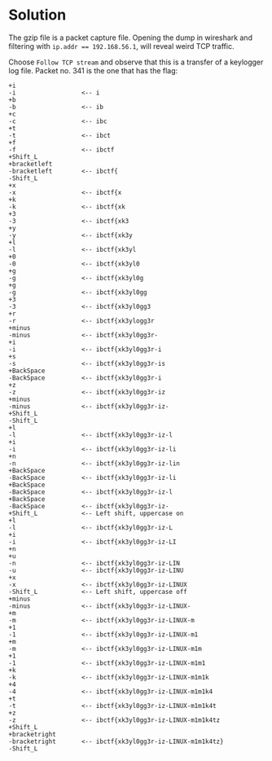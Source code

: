 # Solution

The gzip file is a packet capture file. Opening the dump in wireshark and filtering with `ip.addr == 192.168.56.1`, will reveal weird TCP traffic.

Choose `Follow TCP stream` and observe that this is a transfer of a keylogger log file. Packet no. 341 is the one that has the flag:

```
+i
-i					<-- i
+b
-b					<-- ib
+c
-c					<-- ibc
+t
-t					<-- ibct
+f
-f					<-- ibctf
+Shift_L
+bracketleft
-bracketleft		<-- ibctf{
-Shift_L
+x
-x					<-- ibctf{x
+k
-k					<-- ibctf{xk
+3
-3					<-- ibctf{xk3
+y
-y					<-- ibctf{xk3y
+l
-l					<-- ibctf{xk3yl
+0
-0					<-- ibctf{xk3yl0
+g
-g					<-- ibctf{xk3yl0g
+g
-g					<-- ibctf{xk3yl0gg
+3
-3					<-- ibctf{xk3yl0gg3
+r
-r					<-- ibctf{xk3ylogg3r
+minus
-minus				<-- ibctf{xk3yl0gg3r-
+i
-i					<-- ibctf{xk3yl0gg3r-i
+s
-s					<-- ibctf{xk3yl0gg3r-is
+BackSpace
-BackSpace			<-- ibctf{xk3yl0gg3r-i
+z
-z					<-- ibctf{xk3yl0gg3r-iz
+minus
-minus				<-- ibctf{xk3yl0gg3r-iz-
+Shift_L
-Shift_L
+l
-l					<-- ibctf{xk3yl0gg3r-iz-l
+i
-i					<-- ibctf{xk3yl0gg3r-iz-li
+n
-n					<-- ibctf{xk3yl0gg3r-iz-lin
+BackSpace
-BackSpace			<-- ibctf{xk3yl0gg3r-iz-li
+BackSpace
-BackSpace			<-- ibctf{xk3yl0gg3r-iz-l
+BackSpace
-BackSpace			<-- ibctf{xk3yl0gg3r-iz-
+Shift_L			<-- Left shift, uppercase on
+l
-l					<-- ibctf{xk3yl0gg3r-iz-L
+i
-i					<-- ibctf{xk3yl0gg3r-iz-LI
+n
+u
-n					<-- ibctf{xk3yl0gg3r-iz-LIN
-u					<-- ibctf{xk3yl0gg3r-iz-LINU
+x
-x					<-- ibctf{xk3yl0gg3r-iz-LINUX
-Shift_L			<-- Left shift, uppercase off
+minus
-minus				<-- ibctf{xk3yl0gg3r-iz-LINUX-
+m
-m					<-- ibctf{xk3yl0gg3r-iz-LINUX-m
+1
-1					<-- ibctf{xk3yl0gg3r-iz-LINUX-m1
+m
-m					<-- ibctf{xk3yl0gg3r-iz-LINUX-m1m
+1
-1					<-- ibctf{xk3yl0gg3r-iz-LINUX-m1m1
+k
-k					<-- ibctf{xk3yl0gg3r-iz-LINUX-m1m1k
+4
-4					<-- ibctf{xk3yl0gg3r-iz-LINUX-m1m1k4
+t
-t					<-- ibctf{xk3yl0gg3r-iz-LINUX-m1m1k4t
+z
-z					<-- ibctf{xk3yl0gg3r-iz-LINUX-m1m1k4tz
+Shift_L
+bracketright
-bracketright		<-- ibctf{xk3yl0gg3r-iz-LINUX-m1m1k4tz}
-Shift_L
```

